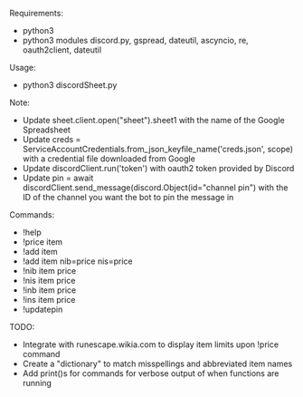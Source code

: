 Requirements:
- python3
- python3 modules discord.py, gspread, dateutil, ascyncio, re, oauth2client, dateutil

Usage:
- python3 discordSheet.py

Note:
- Update sheet.client.open("sheet").sheet1 with the name of the Google Spreadsheet
- Update creds = ServiceAccountCredentials.from_json_keyfile_name('creds.json', scope) with a credential file downloaded from Google
- Update discordClient.run('token') with oauth2 token provided by Discord
- Update  pin = await discordClient.send_message(discord.Object(id="channel pin") with the ID of the channel you want the bot to pin the message in

Commands:
- !help
- !price item
- !add item
- !add item nib=price nis=price
- !nib item price
- !nis item price
- !inb item price
- !ins item price
- !updatepin

TODO:
- Integrate with runescape.wikia.com to display item limits upon !price command
- Create a "dictionary" to match misspellings and abbreviated item names
- Add print()s for commands for verbose output of when functions are running

